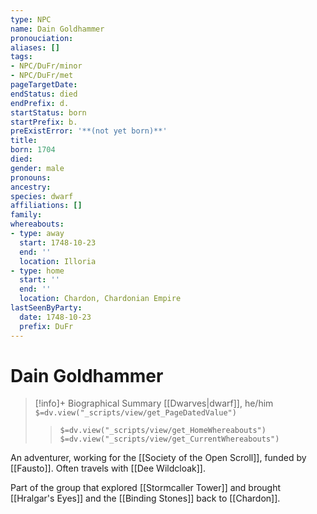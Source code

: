 ```yaml
---
type: NPC
name: Dain Goldhammer
pronouciation:
aliases: []
tags:
- NPC/DuFr/minor
- NPC/DuFr/met
pageTargetDate:
endStatus: died
endPrefix: d.
startStatus: born
startPrefix: b.
preExistError: '**(not yet born)**'
title:
born: 1704
died:
gender: male
pronouns:
ancestry:
species: dwarf
affiliations: []
family:
whereabouts:
- type: away
  start: 1748-10-23
  end: ''
  location: Illoria
- type: home
  start: ''
  end: ''
  location: Chardon, Chardonian Empire
lastSeenByParty:
  date: 1748-10-23
  prefix: DuFr
---
```

# Dain Goldhammer
>[!info]+ Biographical Summary
>[[Dwarves|dwarf]], he/him
>`$=dv.view("_scripts/view/get_PageDatedValue")`
>> `$=dv.view("_scripts/view/get_HomeWhereabouts")`
>> `$=dv.view("_scripts/view/get_CurrentWhereabouts")`

An adventurer, working for the [[Society of the Open Scroll]], funded by [[Fausto]]. Often travels with [[Dee Wildcloak]]. 

Part of the group that explored [[Stormcaller Tower]] and brought [[Hralgar's Eyes]] and the [[Binding Stones]] back to [[Chardon]].